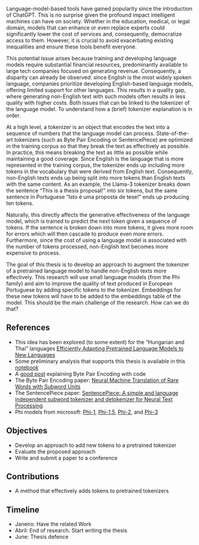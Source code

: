Language-model-based tools have gained popularity since the introduction of ChatGPT. This is no surprise given the profound impact intelligent machines can have on society. Whether in the education, medical, or legal domain, models that can enhance or even replace experts could significantly lower the cost of services and, consequently, democratize access to them. However, it is crucial to avoid exacerbating existing inequalities and ensure these tools benefit everyone.  

This potential issue arises because training and developing language models require substantial financial resources, predominantly available to large tech companies focused on generating revenue. Consequently, a disparity can already be observed: since English is the most widely spoken language, companies prioritize developing English-based language models, offering limited support for other languages. This results in a quality gap, where generating non-English text with such models often results in less quality with higher costs. Both issues that can be linked to the tokenizer of the language model. To understand how a (brief) tokenizer explanation is in order.  

At a high level, a tokenizer is an object that encodes the text into a sequence of numbers that the language model can process. State-of-the-art tokenizers (such as Byte Pair Encoding or SentencePiece) are optimized in the training corpus so that they break the text as effectively as possible. In practice, this means breaking the text as little as possible while maintaining a good coverage. Since English is the language that is more represented in the training corpus, the tokenizer ends up including more tokens in the vocabulary that were derived from English text. Consequently, non-English texts ends up being split into more tokens than English texts with the same content. As an example, the Llama-3 tokenizer breaks down the sentence “This is a thesis proposal!” into six tokens, but the same sentence in Portuguese “Isto é uma proposta de tese!” ends up producing ten tokens. 

Naturally, this directly affects the generative effectiveness of the language model, which is trained to predict the next token given a sequence of tokens. If the sentence is broken down into more tokens, it gives more room for errors which will then cascade to produce even more errors. Furthermore, since the cost of using a language model is associated with the number of tokens processed, non-English text becomes more expensive to process. 

The goal of this thesis is to develop an approach to augment the tokenizer of a pretrained language model to handle non-English texts more effectively. This research will use small language models (from the Phi family) and aim to improve the quality of text produced in European Portuguese by adding specific tokens to the tokenizer. Embeddings for these new tokens will have to be added to the embeddings table of the model. This should be the main challenge of the research. How can we do that?  

## References 
- This idea has been explored (to some extent) for the “Hungarian and Thai” languages [Efficiently Adapting Pretrained Language Models to New Languages](https://arxiv.org/pdf/2311.05741)
- Some preliminary analysis that supports this thesis is available in this [notebook](https://github.com/hmosousa/tokens/blob/main/notebooks/main.ipynb) 
- A [good post](https://leimao.github.io/blog/Byte-Pair-Encoding/) explaining Byte Pair Encoding with code 
- The Byte Pair Encoding paper: [Neural Machine Translation of Rare Words with Subword Units](https://arxiv.org/pdf/1508.07909)  
- The SentencePiece paper: [SentencePiece: A simple and language independent subword tokenizer and detokenizer for Neural Text Processing](https://arxiv.org/pdf/1808.06226)  
- Phi models from microsoft: [Phi-1](https://huggingface.co/microsoft/phi-1), [Phi-1.5](https://huggingface.co/microsoft/phi-1_5), [Phi-2](https://huggingface.co/microsoft/phi-2), and [Phi-3](https://huggingface.co/microsoft/Phi-3-mini-4k-instruct) 

## Objectives 
- Develop an approach to add new tokens to a pretrained tokenizer 
- Evaluate the proposed approach  
- Write and submit a paper to a conference 

## Contributions 
- A method that effectively adds tokens to pretrained tokenizers  

## Timeline
- Janeiro: Have the related Work
- Abril: End of research. Start writing the thesis
- June: Thesis defence

